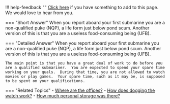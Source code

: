 !!! help-feedback ""
    [Click here](https://other.example.com/feedback) if you have something to add to this page. We would love to hear from you.

=== "Short Answer"
    When you report aboard your first submarine you are a non-qualified puke (NQP), a life form just below pond scum. Another version of this is that you are a useless food-consuming being (UFB).

=== "Detailed Answer"
    When you report aboard your first submarine you are a non-qualified puke (NQP), a life form just below pond scum.  Another version of this is that you are a useless food-consuming being (UFB).
    
    The main point is that you have a great deal of work to do before you are a qualified submariner.  You are expected to spend your spare time working on your quals.  During that time, you are not allowed to watch movies or play games.  Your spare time, such as it may be, is supposed to be spent on your qualifications.

=== "Related Topics"
    - [Where are the offices?](./where-are-the-offices.md)
    - [How does dogging the watch work?](./how-does-dogging-the-watch-work.md)
    - [How much personal storage was there?](./how-much-personal-storage-was-there.md)
